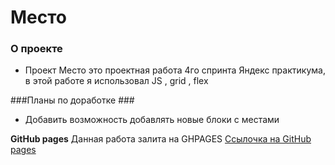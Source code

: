 # Место

### О проекте

* Проект Место это проектная работа 4го спринта Яндекс практикума, в этой работе я использовал JS , grid , flex


###Планы по доработке ###

* Добавить возможность добавлять новые блоки с местами

**GitHub pages**
Данная работа залита на GHPAGES
[Ссылочка на GitHub pages](https://rolandsallaz.github.io/mesto/)
